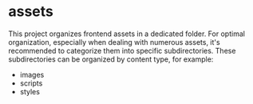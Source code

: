 # assets
This project organizes frontend assets in a dedicated folder.
For optimal organization, especially when dealing with numerous assets, it's recommended to categorize them into specific subdirectories.
These subdirectories can be organized by content type, for example:
- images
- scripts
- styles
